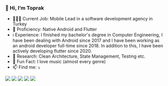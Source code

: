 <h3>👋 Hi, I’m Toprak</h3>

- 🧑🏻‍💻 Current Job: Mobile Lead in a software development agency in Turkey
- 👀 Proficiency: Native Android and Flutter
- ℹ️ Experience: I finished my bachelor's degree in Computer Engineering, I have been dealing with Android since 2017 and I have been working as an android developer full-time since 2018. In addition to this, I have been actively developing flutter since 2020.
- 🌱 Research: Clean Architecture, State Management, Testing etc.
- 🎉 Fun Fact: I love music (almost every genre)
- 📫 Find me: ⤵️

[![](https://img.shields.io/badge/stackoverflow-33924E?style=flat&logo=stackoverflow&logoColor=ffffff&labelColor=353738&logoWidth=20)](https://stackoverflow.com/users/8851753/haliltprkk)
[![](https://img.shields.io/badge/gmail-33924E?style=flat&logo=gmail&logoColor=ffffff&labelColor=353738&logoWidth=20)](mailto:haliltprkk@gmail.com)
[![](https://img.shields.io/badge/gitlab-33924E?style=flat&logo=gitlab&logoColor=ffffff&labelColor=353738&logoWidth=20)](https://gitlab.com/haliltprkk)
[![](https://img.shields.io/badge/linkedin-33924E?style=flat&logo=linkedin&logoColor=ffffff&labelColor=353738&logoWidth=20)](https://tr.linkedin.com/public-profile/in/ibrahim-halil-toprak)
[![](https://img.shields.io/badge/spotify-33924E?style=flat&logo=spotify&logoColor=ffffff&labelColor=353738&logoWidth=20)](https://open.spotify.com/user/epyjcepaetvu9wqrg3ksm9vg8?si=a84db39b3af24c5e&nd=1)
<!---
haliltprkk/haliltprkk is a ✨ special ✨ repository because its `README.md` (this file) appears on your GitHub profile.
You can click the Preview link to take a look at your changes.
--->
